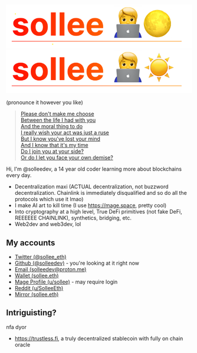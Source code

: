 ![Sollee](./assets/20221011_172709_name_header_darksollee.svg#gh-dark-mode-only)
![Sollee](./assets/20221011_172709_name_headersollee.svg#gh-light-mode-only)


(pronounce it however you like)

> [Please don't make me choose  
> Between the life I had with you  
> And the moral thing to do  
> I really wish your act was just a ruse  
> But I know you've lost your mind  
> And I know that it's my time  
> Do I join you at your side?  
> Or do I let you face your own demise?](https://www.youtube.com/watch?v=Ytd-5KwPTIc)


Hi, I'm @solleedev, a 14 year old coder learning more about blockchains every day.

- Decentralization maxi (ACTUAL decentralization, not buzzword decentralization. Chainlink is immediately disqualified and so do all the protocols which use it lmao)
- I make AI art to kill time (I use https://mage.space, pretty cool)
- Into cryptography at a high level, True DeFi primitives (not fake DeFi, REEEEEE CHAINLINK), synthetics, bridging, etc.
- Web2dev and web3dev, lol

## My accounts

- [Twitter (@sollee_eth)](https://twitter.com/sollee_eth)
- [Github (@solleedev)](https://github.com/solleedev) - you're looking at it right now
- [Email (solleedev@proton.me)](mailto://solleedev@proton.me)
- [Wallet (sollee.eth)](https://etherscan.io/address/sollee.eth)
- [Mage Profile (u/sollee)](https://mage.space/u/sollee) - may require login
- [Reddit (u/SolleeEth)](https://reddit.com/u/SolleeEth)
- [Mirror (sollee.eth)](https://mirror.xyz/sollee.eth)

## Intriguisting?
nfa dyor
- https://trustless.fi, a truly decentralized stablecoin with fully on chain oracle
